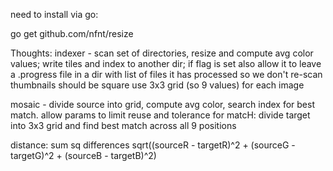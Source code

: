 need to install via go:

go get github.com/nfnt/resize



Thoughts:
indexer - scan set of directories, resize and compute avg color values; write tiles and index to another dir; if flag is set also allow it to leave a .progress file in a dir with list of files it has processed so we don't re-scan
thumbnails should be square use 3x3 grid (so 9 values) for each image

mosaic - divide source into grid, compute avg color, search index for best match. allow params to limit reuse and tolerance
for matcH: divide target into 3x3 grid and find best match across all 9 positions



distance:
sum sq differences sqrt((sourceR - targetR)^2 + (sourceG - targetG)^2 + (sourceB - targetB)^2)
